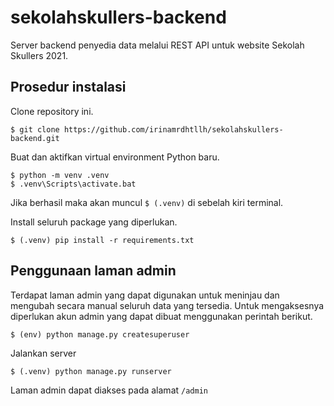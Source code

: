 # sekolahskullers-backend

Server backend penyedia data melalui REST API untuk website Sekolah Skullers 2021.

## Prosedur instalasi

Clone repository ini.

    $ git clone https://github.com/irinamrdhtllh/sekolahskullers-backend.git

Buat dan aktifkan virtual environment Python baru.

    $ python -m venv .venv
    $ .venv\Scripts\activate.bat

Jika berhasil maka akan muncul `$ (.venv)` di sebelah kiri terminal.

Install seluruh package yang diperlukan.

    $ (.venv) pip install -r requirements.txt

## Penggunaan laman admin

Terdapat laman admin yang dapat digunakan untuk meninjau dan mengubah secara manual seluruh data yang tersedia. Untuk mengaksesnya diperlukan akun admin yang dapat dibuat menggunakan perintah berikut.

    $ (env) python manage.py createsuperuser

Jalankan server

    $ (.venv) python manage.py runserver

Laman admin dapat diakses pada alamat `/admin`